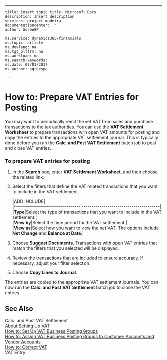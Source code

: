 ---
    title: Insert topic title| Microsoft Docs
    description: Insert description
    services: project-madeira
    documentationcenter: ''
    author: SorenGP

    ms.service: dynamics365-financials
    ms.topic: article
    ms.devlang: na
    ms.tgt_pltfrm: na
    ms.workload: na
    ms.search.keywords:
    ms.date: 07/01/2017
    ms.author: sgroespe

    ---
# How to: Prepare VAT Entries for Posting
You may want to periodically remit the net VAT from sales and purchase transactions to the tax authorities. You can use the **VAT Settlement Worksheet** to prepare transactions with open VAT amounts for posting and copy the entries to the appropriate VAT settlement journal. This is typically done before you run the **Calc. and Post VAT Settlement** batch job to post and close VAT entries.  
  
### To prepare VAT entries for posting  
  
1.  In the **Search** box, enter **VAT Settlement Worksheet**, and then choose the related link.  
  
2.  Select the filters that define the VAT related transactions that you want to include in the VAT settlement.  
  
    |ADD INCLUDE<!--[!INCLUDE[bp_tablefield](../../includes/bp_tabledescription_md.md)]-->|  
    |---------------------------------|---------------------------------------|  
    |**Type**|Select the type of transactions that you want to include in the VAT settlement.|  
    |**View by**|Select the time period for the VAT settlement.|  
    |**View as**|Select how you want to view the net VAT. The options include **Net Change** and **Balance at Date**.|  
  
3.  Choose **Suggest Documents**. Transactions with open VAT entries that match the filters that you selected will be displayed.  
  
4.  Review the transactions that are included to ensure accuracy. If necessary, adjust your filter selection.  
  
5.  Choose **Copy Lines to Journal**.  
  
 The entries are copied to the appropriate VAT settlement journals. You can now run the **Calc. and Post VAT Settlement** batch job to close the VAT entries.  
  
## See Also  
 Calc. and Post VAT Settlement   
 [About Setting Up VAT](../FullExperience/about-setting-up-vat.md)   
 [How to: Set Up VAT Business Posting Groups](../FullExperience/how-to-set-up-vat-business-posting-groups.md)   
 [How to: Assign VAT Business Posting Groups to Customer Accounts and Vendor Accounts](../FullExperience/how-to-assign-vat-business-posting-groups-to-customer-accounts-and-vendor-accounts.md)   
 [How to: Correct VAT](../FullExperience/how-to-correct-vat.md)   
 VAT Entry